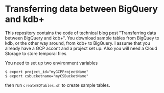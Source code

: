 # Transferring data between BigQuery and kdb+

This repository contains the code of technical blog post "Transferring data between BigQuery and kdb+". You download sample tables from BigQuey to kdb, or the other way around, from kdb+ to BigQuery. I assume that you already have a GCP accont and a project set up. Also you will need a Cloud Storage to store temporal files.

You need to set up two environment variables
```
$ export project_id="myGCPProjectName"
$ export csbucketname="myCSBucketName"
```

then run `createBQTables.sh` to create sample tables.
